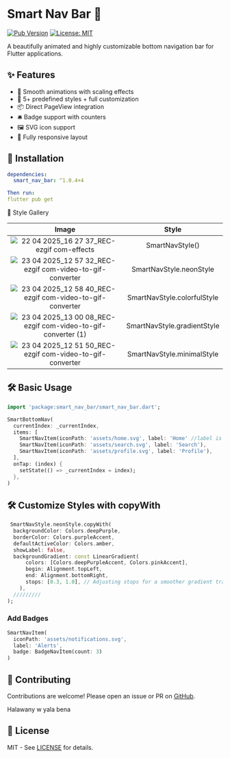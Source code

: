 # Smart Nav Bar 🚀

[![Pub Version](https://img.shields.io/pub/v/smart_nav_bar)](https://pub.dev/packages/smart_nav_bar)
[![License: MIT](https://img.shields.io/badge/license-MIT-purple.svg)](https://opensource.org/licenses/MIT)

A beautifully animated and highly customizable bottom navigation bar for Flutter applications.

## ✨ Features

- 🎯 Smooth animations with scaling effects
- 🎨 5+ predefined styles + full customization
- 📦 Direct PageView integration
- 🛎 Badge support with counters
- 🖼 SVG icon support
- 📱 Fully responsive layout

## 🚀 Installation

```yaml
dependencies:
  smart_nav_bar: ^1.0.4+4

Then run:
flutter pub get
```


🎨 Style Gallery

| Image             |  Style |
:-------------------------:|:-------------------------:
![22 04 2025_16 27 37_REC-ezgif com-effects](https://github.com/user-attachments/assets/14679377-19a1-4494-b178-d42587ed1610) | SmartNavStyle()
![23 04 2025_12 57 32_REC-ezgif com-video-to-gif-converter](https://github.com/user-attachments/assets/d3502110-0707-4d1d-8316-2731bc454ec6) | SmartNavStyle.neonStyle
![23 04 2025_12 58 40_REC-ezgif com-video-to-gif-converter](https://github.com/user-attachments/assets/962d1a00-7d0c-462b-92ce-a604a584a934) | SmartNavStyle.colorfulStyle
![23 04 2025_13 00 08_REC-ezgif com-video-to-gif-converter (1)](https://github.com/user-attachments/assets/a5a04adf-6a79-4898-9406-b89d42ff89c7) | SmartNavStyle.gradientStyle
![23 04 2025_12 51 50_REC-ezgif com-video-to-gif-converter](https://github.com/user-attachments/assets/4762e3f2-8b03-483f-bdf2-e54f94070932) | SmartNavStyle.minimalStyle
## 🛠 Basic Usage

```dart
import 'package:smart_nav_bar/smart_nav_bar.dart';

SmartBottomNav(
  currentIndex: _currentIndex,
  items: [
    SmartNavItem(iconPath: 'assets/home.svg', label: 'Home' //label is optional),
    SmartNavItem(iconPath: 'assets/search.svg', label: 'Search'),
    SmartNavItem(iconPath: 'assets/profile.svg', label: 'Profile'),
  ],
  onTap: (index) {
    setState(() => _currentIndex = index);
  },
)

```
## 🛠 Customize Styles with copyWith

```dart
 SmartNavStyle.neonStyle.copyWith(
  backgroundColor: Colors.deepPurple,
  borderColor: Colors.purpleAccent,
  defaultActiveColor: Colors.amber,
  showLabel: false,
  backgroundGradient: const LinearGradient(
      colors: [Colors.deepPurpleAccent, Colors.pinkAccent],
      begin: Alignment.topLeft,
      end: Alignment.bottomRight,
      stops: [0.3, 1.0], // Adjusting stops for a smoother gradient transition
    ),
  /////////
);

```
### Add Badges
```dart
SmartNavItem(
  iconPath: 'assets/notifications.svg',
  label: 'Alerts',
  badge: BadgeNavItem(count: 3)
)

```


## 🤝 Contributing

Contributions are welcome! Please open an issue or PR on [GitHub](https://github.com/Halawany1/smart_nav_bar).

Halawany w yala bena

## 📜 License

MIT - See [LICENSE](LICENSE) for details.
